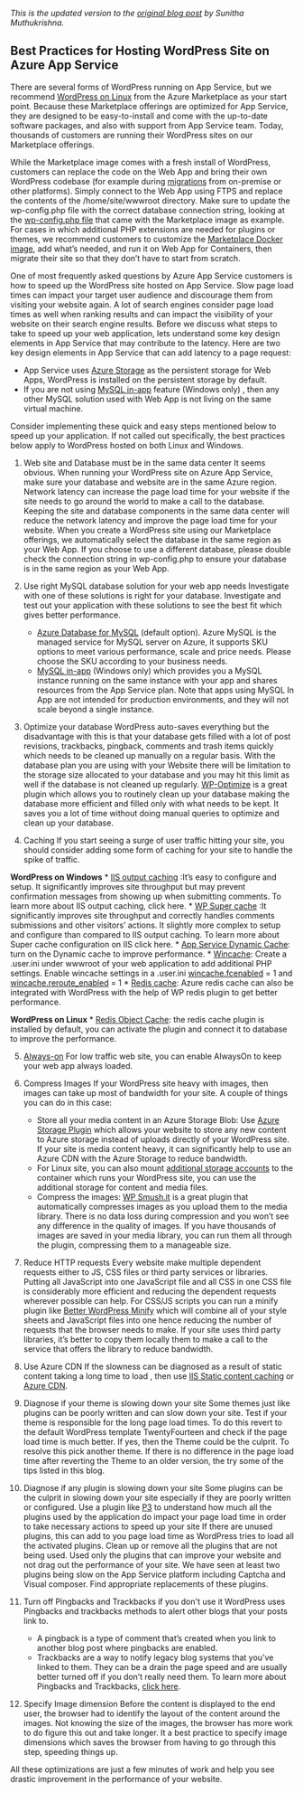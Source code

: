 <em>This is the updated version to the [original blog post](https://azure.microsoft.com/en-us/blog/10-ways-to-speed-up-your-wordpress-site-on-azure-websites/) by Sunitha Muthukrishna.</em>  

## Best Practices for Hosting WordPress Site on Azure App Service

There are several forms of WordPress running on App Service, but we recommend [WordPress on Linux](https://aka.ms/linux-wordpress) from the Azure Marketplace as your start point. Because these Marketplace offerings are optimized for App Service, they are designed to be easy-to-install and come with the up-to-date software packages, and also with support from App Service team. Today, thousands of customers are running their WordPress sites on our Marketplace offerings.

While the Marketplace image comes with a fresh install of WordPress, customers can replace the code on the Web App and bring their own WordPress codebase (for example during [migrations](https://blogs.msdn.microsoft.com/azureossds/2017/04/28/wordpress-migration-easy-as-a-b-c-1-2-3/) from on-premise or other platforms). Simply connect to the Web App using FTPS and replace the contents of the /home/site/wwwroot directory. Make sure to update the wp-config.php file with the correct database connection string, looking at the [wp-config.php file](https://github.com/Azure/app-service-quickstart-docker-images/blob/master/wordpress-alpine-php/0.51/wp-config.php) that came with the Marketplace image as example.  For cases in which additional PHP extensions are needed for plugins or themes, we recommend customers to customize the [Marketplace Docker image](https://github.com/Azure/app-service-quickstart-docker-images/tree/master/wordpress-alpine-php/0.51), add what’s needed, and run it on Web App for Containers, then migrate their site so that they don’t have to start from scratch.

One of most frequently asked questions by Azure App Service customers is how to speed up the WordPress site hosted on App Service.  Slow page load times can impact your target user audience and discourage them from visiting your website again. A lot of search engines consider page load times as well when ranking results and can impact the visibility of your website on their search engine results.  Before we discuss what steps to take to speed up your web application, lets understand some key design elements in App Service that may contribute to the latency. Here are two key design elements in App Service that can add latency to a page request:
* App Service uses [Azure Storage](https://github.com/projectkudu/kudu/wiki/Understanding-the-Azure-App-Service-file-system) as the persistent storage for Web Apps, WordPress is installed on the persistent storage by default.
* If you are not using [MySQL in-app](https://blogs.msdn.microsoft.com/appserviceteam/2016/08/18/announcing-mysql-in-app-preview-for-web-apps/) feature (Windows only) , then any other MySQL solution used with Web App is not living on the same virtual machine.
 
Consider implementing these quick and easy steps mentioned below to speed up your application. If not called out specifically, the best practices below apply to WordPress hosted on both Linux and Windows.
1. Web site and Database must be in the same data center
It seems obvious. When running your WordPress site on Azure App Service, make sure your database and website are in the same Azure region. Network latency can increase the page load time for your website if the site needs to go around the world to make a call to the database. Keeping the site and database components in the same data center will reduce the network latency and improve the page load time for your website. When you create a WordPress site using our Marketplace offerings, we automatically select the database in the same region as your Web App. If you choose to use a different database, please double check the connection string in wp-config.php to ensure your database is in the same region as your Web App. 

2. Use right MySQL database solution for your web app needs 
Investigate with one of these solutions is right for your database. Investigate and test out your application with these solutions to see the best fit which gives better performance.
	* [Azure Database for MySQL](https://azure.microsoft.com/en-us/services/mysql/) (default option). Azure MySQL is the managed service for MySQL server on Azure, it supports SKU options to meet various performance, scale and price needs. Please choose the SKU according to your business needs. 
	* [MySQL in-app](https://blogs.msdn.microsoft.com/appserviceteam/2016/08/18/announcing-mysql-in-app-preview-for-web-apps/) (Windows only) which provides you a MySQL instance running on the same instance with your app and shares resources from the App Service plan. Note that apps using MySQL In App are not intended for production environments, and they will not scale beyond a single instance. 

3. Optimize your database
WordPress auto-saves everything but the disadvantage with this is that your database gets filled with a lot of post revisions, trackbacks, pingback, comments and trash items quickly which needs to be cleaned up manually on a regular basis. With the database plan you are using with your Website there will be limitation to the storage size allocated to your database and you may hit this limit as well if the database is not cleaned up regularly. [WP-Optimize](http://wordpress.org/plugins/wp-optimize/) is a great plugin which allows you to routinely clean up your database making the database more efficient and filled only with what needs to be kept. It saves you a lot of time without doing manual queries to optimize and clean up your database.

4. Caching
If you start seeing a surge of user traffic hitting your site, you should consider adding some form of caching for your site to handle the spike of traffic. 

**WordPress on Windows**
	* [IIS output caching](https://www.iis.net/learn/manage/managing-performance-settings/walkthrough-iis-output-caching) :It’s easy to configure and setup. It significantly improves site throughput but may prevent confirmation messages from showing up when submitting comments. To learn more about IIS output caching, click here.
	* [WP Super cache](https://wordpress.org/plugins/wp-super-cache/) :It significantly improves site throughput and correctly handles comments submissions and other visitors’ actions. It slightly more complex to setup and configure than compared to IIS output caching. To learn more about Super cache configuration on IIS click here.
	* [App Service Dynamic Cache](https:/github.com/projectkudu/kudu/wiki/Configurable-settings#turning-on-the-dynamic-cache-feature): turn on the Dynamic cache to improve performance. 
	* [Wincache](https://www.php.net/manual/en/book.wincache.php): Create a .user.ini under wwwroot of your web application to add additional PHP settings.  Enable wincache settings in a .user.ini [wincache.fcenabled](http://php.net/manual/en/wincache.configuration.php#ini.wincache.fcenabled) = 1 and [wincache.reroute_enabled](http://php.net/manual/en/wincache.configuration.php#ini.wincache.reroute_enabled) = 1
	* [Redis cache](https://azure.microsoft.com/en-us/services/cache/): Azure redis cache can also be integrated with WordPress with the help of WP redis plugin to get better performance. 

**WordPress on Linux**
	* [Redis Object Cache](https://wordpress.org/plugins/redis-cache/): the redis cache plugin is installed by default, you can activate the plugin and connect it to database to improve the performance. 

5. [Always-on](https://docs.microsoft.com/en-us/azure/app-service/web-sites-configure)
For low traffic web site,  you can enable AlwaysOn to keep your web app always loaded.

6. Compress Images
If your WordPress site heavy with images, then images can take up most of bandwidth for your site. A couple of things you can do in this case:
	* Store all your media content in an Azure Storage Blob: Use [Azure Storage Plugin](https://wordpress.org/plugins/windows-azure-storage/) which allows your website to store any new content to Azure storage instead of uploads directly of your WordPress site. If your site is media content heavy, it can significantly help to use an Azure CDN with the Azure Storage to reduce bandwidth.  
	* For Linux site, you can also mount [additional storage accounts](https://blogs.msdn.microsoft.com/appserviceteam/2018/09/24/announcing-bring-your-own-storage-to-app-service/) to the container which runs your WordPress site, you can use the additional storage for content and media files.
	* Compress the images: [WP Smush.it](http://wordpress.org/plugins/wp-smushit/) is a great plugin that automatically compresses images as you upload them to the media library. There is no data loss during compression and you won’t see any difference in the quality of images. If you have thousands of images are saved in your media library, you can run them all through the plugin, compressing them to a manageable size.

7. Reduce HTTP requests
Every website make multiple dependent requests either to JS, CSS files or third party services or libraries. Putting all JavaScript into one JavaScript file and all CSS in one CSS file is considerably more efficient and reducing the dependent requests wherever possible can help. For CSS/JS scripts you can run a minify plugin like [Better WordPress Minify](https://wordpress.org/plugins/bwp-minify/) which will combine all of your style sheets and JavaScript files into one hence reducing the number of requests that the browser needs to make. If your site uses third party libraries, it’s better to copy them locally them to make a call to the service that offers the library to reduce bandwidth.

8. Use Azure CDN
If the slowness can be diagnosed as a result of static content taking a long time to load , then use [IIS Static content caching](https://www.iis.net/configreference/system.webserver/staticcontent) or [Azure CDN](https://azure.microsoft.com/en-us/services/cdn/).  

9. Diagnose if your theme is slowing down your site
Some themes just like plugins can be poorly written and can slow down your site. Test if your theme is responsible for the long page load times. To do this revert to the default WordPress template TwentyFourteen and check if the page load time is much better. If yes, then the Theme could be the culprit. To resolve this pick another theme. If there is no difference in the page load time after reverting the Theme to an older version, the try some of the tips listed in this blog.

10. Diagnose if any plugin is slowing down your site
Some plugins can be the culprit in slowing down your site especially if they are poorly written or configured. Use a plugin like [P3](https://wordpress.org/plugins/p3-profiler/) to understand how much all the plugins used by the application do impact your page load time in order to take necessary actions to speed up your site If there are unused plugins, this can add to you page load time as WordPress tries to load all the activated plugins. Clean up or remove all the plugins that are not being used. Used only the plugins that can improve your website and not drag out the performance of your site.
We have seen at least two plugins being slow on the App Service platform including Captcha and Visual composer. Find appropriate replacements of these plugins. 

11. Turn off Pingbacks and Trackbacks if you don't use it
WordPress uses Pingbacks and trackbacks methods to alert other blogs that your posts link to.
	* A pingback is a type of comment that’s created when you link to another blog post where pingbacks are enabled.
	* Trackbacks are a way to notify legacy blog systems that you’ve linked to them.
They can be a drain the page speed and are usually better turned off if you don’t really need them. To learn more about Pingbacks and Trackbacks, [click here](https://make.wordpress.org/support/user-manual/building-your-wordpress-community/trackbacks-and-pingbacks/).

12. Specify Image dimension
Before the content is displayed to the end user, the browser had to identify the layout of the content around the images. Not knowing the size of the images, the browser has more work to do figure this out and take longer. It a best practice to specify image dimensions which saves the browser from having to go through this step, speeding things up.

All these optimizations are just a few minutes of work and help you see drastic improvement in the performance of your website.


